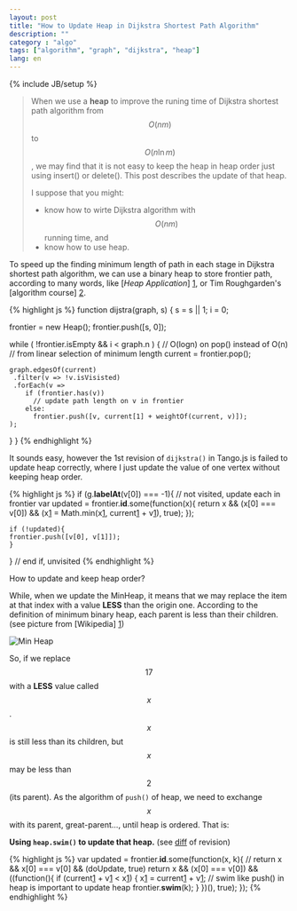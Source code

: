```yaml
---
layout: post
title: "How to Update Heap in Dijkstra Shortest Path Algorithm"
description: ""
category : "algo"
tags: ["algorithm", "graph", "dijkstra", "heap"]
lang: en
---
```

{% include JB/setup %}

> When we use a __heap__ to improve the runing time of Dijkstra shortest path algorithm from $$O(nm)$$ to $$O(n \ln m)$$, we may find that it is not easy to keep the heap in heap order just using insert() or delete(). This post describes the update of that heap.
>
>
> I suppose that you might:
>
> *	know how to wirte Dijkstra algorithm with $$O(nm)$$ running time, and
> *	know how to use heap.

<!--more-->

<a name="pi">
</a>

To speed up the finding minimum length of path in each stage in Dijkstra shortest path algorithm, we can use a binary heap to store frontier path, according to many words, like [_Heap Application_] [1], or Tim Roughgarden's [algorithm course] [2].

{% highlight js %}
function dijstra(graph, s) {
  s = s || 1;
  i = 0;

  frontier = new Heap();
  frontier.push([s, 0]);

  while ( !frontier.isEmpty && i < graph.n ) {
    // O(logn) on pop() instead of O(n)
    //   from linear selection of minimum length
    current = frontier.pop();

    graph.edgesOf(current)
     .filter(v => !v.isVisisted)
     .forEach(v =>
        if (frontier.has(v))
          // update path length on v in frontier
        else:
          frontier.push([v, current[1] + weightOf(current, v)]);
    );
  }
}
{% endhighlight %}

It sounds easy, however the 1st revision of `dijkstra()` in Tango.js is failed to update heap correctly, where I just update the value of one vertex without keeping heap order.

{% highlight js %}
if (g.__labelAt__(v[0]) === -1){
	// not visited, update each in frontier
	var updated = frontier.__id__.some(function(x){
    return x && (x[0] === v[0]) &&
      (x[1] = Math.min(x[1], current[1] + v[1]), true);
	});

	if (!updated){
    frontier.push([v[0], v[1]]);
	}
} // end if, unvisited
{% endhighlight %}

How to update and keep heap order?

While, when we update the MinHeap, it means that we may replace the item at that index with a value __LESS__ than the origin one. According to the definition of minimum binary heap, each parent is less than their children. (see picture from [Wikipedia] [1])

![Min Heap](http://upload.wikimedia.org/wikipedia/commons/6/69/Min-heap.png)

So, if we replace $$17$$ with a __LESS__ value called $$x$$.
$$x$$ is still less than its children,
but $$x$$ may be less than $$2$$ (its parent).
As the algorithm of `push()` of heap, we need to exchange $$x$$ with its parent, great-parent..., until heap is ordered. That is:

__Using `heap.swim()` to update that heap.__ (see [diff][3] of revision)

{% highlight js %}
var updated = frontier.__id__.some(function(x, k){
  // return x && x[0] === v[0] && (doUpdate, true)
  return x && (x[0] === v[0]) &&
    ((function(){
      if (current[1] + v[1] < x[1]) {
        x[1] = current[1] + v[1];
        // swim like push() in heap is important to update heap
        frontier.__swim__(k);
      }
    })(), true);
});
{% endhighlight %}

<br />

[1]: http://en.wikipedia.org/wiki/Heap_(data_structure)#Applications	"Wikipedia"
[2]: https://www.coursera.org/course/algo 								"Algorithms: Design and Analysis, Part 1"
[3]: https://goo.gl/NssHNy                                              "Diff of Tango.js"
